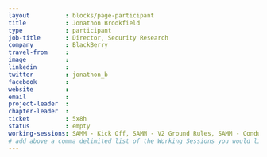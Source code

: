 ```yaml
---
layout          : blocks/page-participant
title           : Jonathon Brookfield
type            : participant
job-title       : Director, Security Research
company         : BlackBerry
travel-from     : 
image           :
linkedin        :
twitter         : jonathon_b
facebook        :
website         :
email           :
project-leader  :
chapter-leader  :
ticket          : 5x8h
status          : empty
working-sessions: SAMM - Kick Off, SAMM - V2 Ground Rules, SAMM - Conducting Assessments, Threat Modeling Diagramming Techniques, Threat Modeling Where do I Start?, Hands on Threat Modeling Juice Shop (Architecture), Hands on Threat Modeling Juice Shop (Deployment & Operations), Hands on Threat Modeling Juice Shop (New features), Security Champions, Hands on Threat Modeling Juice Shop (Attacking 1), Security Guidance and Feedback in IDE, Software Defined Everything (SDx), Owasp Orizon Reboot, Securing Legacy Applications, Hands on Threat Modeling Juice Shop (Attacking 2), Teaching Attacker perspective to Developers, Integrating Security into an Spotify Model, NextGen Security Scanners, Closing party, Machine Learning and Security, Scaling Static Analysis Reviews and Deployments
# add above a comma delimited list of the Working Sessions you would like to attend (use the session's title)
---
```


<!-- put more details about participant here -->
